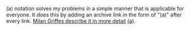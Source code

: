 (a) notation solves my problems in a simple manner that is applicable for everyone. It does this by adding an archive link in the form of "(a)" after every link. [Milan Griffes describe it in more detail](https://www.flightfromperfection.com/(a).html) [(a)](https://web.archive.org/web/20210113084039/https://www.flightfromperfection.com/(a).html).